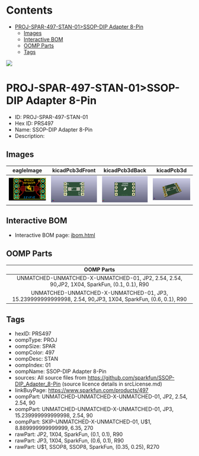 



Contents
========

* [PROJ-SPAR-497-STAN-01>SSOP-DIP Adapter 8-Pin](#proj-spar-497-stan-01ssop-dip-adapter-8-pin)
	* [Images](#images)
	* [Interactive BOM](#interactive-bom)
	* [OOMP Parts](#oomp-parts)
	* [Tags](#tags)
  
![][im]
# PROJ-SPAR-497-STAN-01>SSOP-DIP Adapter 8-Pin

- ID: PROJ-SPAR-497-STAN-01
- Hex ID: PRS497
- Name: SSOP-DIP Adapter 8-Pin
- Description: 

## Images
  
  

|eagleImage|kicadPcb3dFront|kicadPcb3dBack|kicadPcb3d|
| :---: | :---: | :---: | :---: |
|[![eagleImage](eagleImage_140.png)](eagleImage_600.png)|[![kicadPcb3dFront](kicadPcb3dFront_140.png)](kicadPcb3dFront_600.png)|[![kicadPcb3dBack](kicadPcb3dBack_140.png)](kicadPcb3dBack_600.png)|[![kicadPcb3d](kicadPcb3d_140.png)](kicadPcb3d_600.png)|

## Interactive BOM

- Interactive BOM page: [ibom.html](kicad/bom/ibom.html)

## OOMP Parts
  

|OOMP Parts|
| :---: |
|UNMATCHED-UNMATCHED-X-UNMATCHED-01, JP2, 2.54, 2.54, 90,JP2, 1X04, SparkFun, (0.1, 0.1), R90|
|UNMATCHED-UNMATCHED-X-UNMATCHED-01, JP3, 15.239999999999998, 2.54, 90,JP3, 1X04, SparkFun, (0.6, 0.1), R90|

## Tags

- hexID: PRS497
- oompType: PROJ
- oompSize: SPAR
- oompColor: 497
- oompDesc: STAN
- oompIndex: 01
- oompName: SSOP-DIP Adapter 8-Pin
- sources: All source files from https://github.com/sparkfun/SSOP-DIP_Adapter_8-Pin (source licence details in srcLicense.md)
- linkBuyPage: https://www.sparkfun.com/products/497
- oompPart: UNMATCHED-UNMATCHED-X-UNMATCHED-01, JP2, 2.54, 2.54, 90
- oompPart: UNMATCHED-UNMATCHED-X-UNMATCHED-01, JP3, 15.239999999999998, 2.54, 90
- oompPart: SKIP-UNMATCHED-X-UNMATCHED-01, U$1, 8.889999999999999, 6.35, 270
- rawPart: JP2, 1X04, SparkFun, (0.1, 0.1), R90
- rawPart: JP3, 1X04, SparkFun, (0.6, 0.1), R90
- rawPart: U$1, SSOP8, SSOP8, SparkFun, (0.35, 0.25), R270



[im]: kicadPcb3d_450.png

